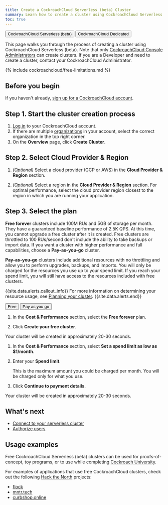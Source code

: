 ```yaml
---
title: Create a CockroachCloud Serverless (beta) Cluster
summary: Learn how to create a cluster using CockroachCloud Serverless (beta).
toc: true
---
```


<div class="filters clearfix">
    <a href="create-a-serverless-cluster.html"><button class="filter-button page-level current">CockroachCloud Serverless (beta)</button></a>
    <a href="create-your-cluster.html"><button class="filter-button page-level">CockroachCloud Dedicated</button></a>
</div>

This page walks you through the process of creating a cluster using CockroachCloud Serverless (beta). Note that only [CockroachCloud Console Administrators](console-access-management.html#console-admin) can create clusters. If you are a Developer and need to create a cluster, contact your CockroachCloud Administrator.

{% include cockroachcloud/free-limitations.md %}

## Before you begin

If you haven't already, <a href="https://cockroachlabs.cloud/signup?referralId=docs_create_serverless_cluster" rel="noopener" target="_blank">sign up for a CockroachCloud account</a>.

## Step 1. Start the cluster creation process

1. [Log in](https://cockroachlabs.cloud/) to your CockroachCloud account.
2. If there are multiple [organizations](console-access-management.html#organization) in your account, select the correct organization in the top right corner.
3. On the **Overview** page, click **Create Cluster**.

## Step 2. Select Cloud Provider & Region 

1. _(Optional)_ Select a cloud provider (GCP or AWS) in the **Cloud Provider & Region** section.

1. _(Optional)_ Select a region in the **Cloud Provider & Region** section. For optimal performance, select the cloud provider region closest to the region in which you are running your application.

## Step 3. Select the plan

**Free forever** clusters include 100M RUs and 5GB of storage per month. They have a guaranteed baseline performance of 2.5K QPS. At this time, you cannot upgrade a free cluster after it is created. Free clusters are throttled to 100 RUs/second don't include the ability to take backups or import data. If you want a cluster with higher performance and full capabilities, choose a **Pay-as-you-go** cluster.

**Pay-as-you-go** clusters include additional resources with no throttling and allow you to perform upgrades, backups, and imports. You will only be charged for the resources you use up to your spend limit. If you reach your spend limit, you will still have access to the resources included with free clusters.

{{site.data.alerts.callout_info}}
For more information on determining your resource usage, see [Planning your cluster](serverless-cluster-management.html#planning-your-cluster).
{{site.data.alerts.end}}

<div class="filters clearfix">
  <button class="filter-button page-level" data-scope="free">Free</button>
  <button class="filter-button page-level" data-scope="paid">Pay as you go</button>
</div>

<section class="filter-content" markdown="1" data-scope="free">

1. In the **Cost & Performance** section, select the **Free forever** plan.

1. Click **Create your free cluster**.

Your cluster will be created in approximately 20-30 seconds.

</section>

<section class="filter-content" markdown="1" data-scope="paid">


1. In the **Cost & Performance** section, select **Set a spend limit as low as $1/month**.

1. Enter your **Spend limit**.

    This is the maximum amount you could be charged per month. You will be charged only for what you use.

1. Click **Continue to payment details**.

Your cluster will be created in approximately 20-30 seconds.

</section>

## What's next

- [Connect to your serverless cluster](connect-to-a-serverless-cluster.html)
- [Authorize users](user-authorization.html)

## Usage examples

Free CockroachCloud Serverless (beta) clusters can be used for proofs-of-concept, toy programs, or to use while completing [Cockroach University](https://www.cockroachlabs.com/cockroach-university/).

For examples of applications that use free CockroachCloud clusters, check out the following [Hack the North](https://hackthenorth.com/) projects:

- [flock](https://devpost.com/software/flock-figure-out-what-film-to-watch-with-friends)
- [mntr.tech](https://devpost.com/software/mntr-tech)
- [curbshop.online](https://devpost.com/software/curbshop-online)
